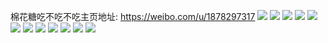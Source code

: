 棉花糖吃不吃不吃主页地址: https://weibo.com/u/1878297317 
![](https://wx4.sinaimg.cn/mw2000/6ff48ae5ly1h95f2i8zc6j20y619lqnz.jpg) 
![](https://wx4.sinaimg.cn/mw2000/6ff48ae5ly1h95f2itw4kj20x818aqmz.jpg) 
![](https://wx4.sinaimg.cn/mw2000/6ff48ae5ly1h90wq1w086j21230nv0za.jpg) 
![](https://wx4.sinaimg.cn/mw2000/6ff48ae5ly1h90wq4ff0gj22io1w0u0y.jpg) 
![](https://wx4.sinaimg.cn/mw2000/6ff48ae5ly1h90wq1llpyj21w02iox6q.jpg) 
![](https://wx4.sinaimg.cn/mw2000/6ff48ae5ly1h8jta9dycbj21400u0q9o.jpg) 
![](https://wx4.sinaimg.cn/mw2000/6ff48ae5ly1h8jtaaljh0j20u0140dnt.jpg) 
![](https://wx4.sinaimg.cn/mw2000/6ff48ae5ly1h8jtabl4bkj20u0140tig.jpg) 
![](https://wx4.sinaimg.cn/mw2000/6ff48ae5ly1h8jtac9o2wj20u0140gtf.jpg) 
![](https://wx4.sinaimg.cn/mw2000/6ff48ae5ly1h8jtae7msej21400u0n54.jpg) 
![](https://wx4.sinaimg.cn/mw2000/6ff48ae5ly1h8jtaeu32mj21400u0gul.jpg) 
![](https://wx4.sinaimg.cn/mw2000/6ff48ae5ly1h8jtafcchqj20u0140aj6.jpg) 
